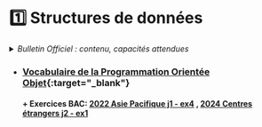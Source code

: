 # 1️⃣ Structures de données

<details>
    <summary><i>Bulletin Officiel : contenu, capacités attendues</i></summary>

<blockquote>
<br>
L’écriture sur des exemples simples de plusieurs implémentations d’une même structure de données permet de faire émerger les notions d’<b>interface</b> et d’<b>implémentation</b>, ou encore de structure de données abstraite.  
Le paradigme de la <b>programmation objet</b> peut être utilisé pour réaliser des implémentations effectives des structures de données, même si ce n’est pas la seule façon de procéder.  
<table>
<br><br>
<tr><th> Contenu </th><th> Capacités attendues </th></tr>
<tr><td> Structures de données, interface et implémentation <br><br><br><br>Dictionnaires, index et clé </td><td> - Spécifier une structure de données par son interface <br>- Distinguer interface et implémentation <br>- Écrire plusieurs implémentations d’une même structure de données <br><br>- Distinguer la recherche d’une valeur dans une liste et dans un dictionnaire</td></tr>
<tr><td> Vocabulaire de la Programmation Orientée Objet : classes, attributs, méthodes, objets </td><td> - Écrire la définition d’une classe <br>- Accéder aux attributs et méthodes d’une classe </td> </tr>
<tr><td> Listes, piles, files : structures linéaires </td><td> - Distinguer des structures par le jeu des méthodes qui les caractérisent <br>- Choisir une structure de données adaptée à la situation à modéliser </td> </tr>
<tr><td> Arbres : structures hiérarchiques <br><br>Arbres binaires : nœuds, racines, feuilles, sous-arbres gauches, sous-arbres droits </td><td> - Identifier des situations nécessitant une structure de données arborescente <br>- Évaluer quelques mesures des arbres binaires (taille, encadrement de la hauteur, etc.) </td> </tr>
<tr><td> Graphes : structures relationnelles <br>Sommets, arcs, arêtes, graphes orientés ou non orientés </td><td> - Modéliser des situations sous forme de graphes <br>- Écrire les implémentations correspondantes d’un graphe : matrice d’adjacence, liste de successeurs/de prédécesseurs <br>- Passer d’une représentation à une autre </td> </tr>
</table>
</blockquote>
</details>


- ### [Vocabulaire de la Programmation Orientée Objet](https://notebook.basthon.fr/?from=https://raw.githubusercontent.com/abrugiere/tnsi/main/_ressources/1.2_poo.ipynb){:target="_blank"}
    #### + Exercices BAC:  [2022 Asie Pacifique j1 - ex4](https://raw.githubusercontent.com/abrugiere/tnsi/main/_ressources/1.2_22-NSIJ1JA1-ex4.pdf) , [2024 Centres étrangers j2 - ex1](https://raw.githubusercontent.com/abrugiere/tnsi/main/_ressources/1.2_24-NSIJ2G11-ex1.pdf)



<!--

- ### [Structures de données, interface et implémentation](https://notebook.basthon.fr/?from=https://raw.githubusercontent.com/abrugiere/tnsi/main/_ressources/1.1_struct.ipynb){:target="_blank"} 
   
- ### [Vocabulaire de la Programmation Orientée Objet](https://notebook.basthon.fr/?from=https://raw.githubusercontent.com/abrugiere/tnsi/main/_ressources/1.2_poo.ipynb){:target="_blank"}  +  Exercice BAC : 

- ### [Listes, Piles, Files : Structures linéaires](https://notebook.basthon.fr/?from=https://raw.githubusercontent.com/abrugiere/tnsi/main/_ressources/1.3_struc_lin.ipynb){:target="_blank"}  +  Exercice BAC : [2021 Amérique du Nord j1 - ex5](https://raw.githubusercontent.com/abrugiere/tnsi/main/_ressources/1.3_21-NSIJ1AN1-ex5.pdf)

- ### [Arbres : Structures hiérarchiques](https://notebook.basthon.fr/?from=https://raw.githubusercontent.com/abrugiere/tnsi/main/_ressources/1.4_arbres.ipynb){:target="_blank"}  +  Exercice BAC : [2021 Amérique du Nord j1 - ex4](https://raw.githubusercontent.com/abrugiere/tnsi/main/1.4_21-NSIJ1AN1-ex4.pdf)

- ### [Graphes : Structures relationnelles](https://notebook.basthon.fr/?from=https://raw.githubusercontent.com/abrugiere/tnsi/main/_ressources/1.5_graphes.ipynb){:target="_blank"}  +  Exercice BAC : 

-->
